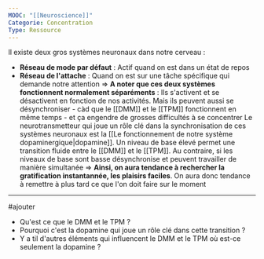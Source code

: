 ```yaml
---
MOOC: "[[Neuroscience]]"
Categorie: Concentration
Type: Ressource
---
```

Il existe deux gros systèmes neuronaux dans notre cerveau :
- **Réseau de mode par défaut** : Actif quand on est dans un état de repos
- **Réseau de l'attache** : Quand on est sur une tâche spécifique qui demande notre attention
⇒ **A noter que ces deux systèmes fonctionnent normalement séparéments** : Ils s'activent et se  désactivent en fonction de nos activités.
Mais ils peuvent aussi se désynchroniser - càd que le [[DMM]] et le [[TPM]] fonctionnent en même temps - et ça engendre de grosses difficultés à se concentrer
Le neurotransmetteur qui joue un rôle clé dans la synchronisation de ces systèmes neuronaux est la [[Le fonctionnement de notre système dopaminergique|dopamine]]. Un niveau de base élevé permet une transition fluide entre le [[DMM]] et le [[TPM]]. Au contraire, si les niveaux de base sont basse désynchronise et peuvent travailler de manière simultanée
⇒ **Ainsi, on aura tendance à rechercher la gratification instantannée, les plaisirs faciles**. On aura donc tendance à remettre à plus tard ce que l'on doit faire sur le moment

---
#ajouter 
- Qu'est ce que le DMM et le TPM ?
- Pourquoi c'est la dopamine qui joue un rôle clé dans cette transition ?
- Y a til d'autres éléments qui influencent le DMM et le TPM où est-ce seulement la dopamine ?